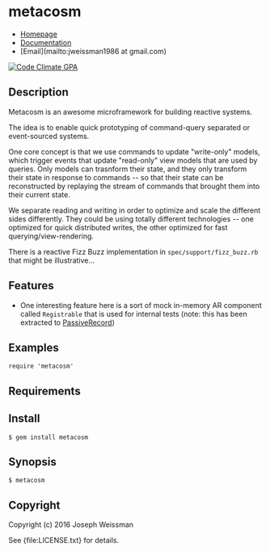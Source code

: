 # metacosm

* [Homepage](https://rubygems.org/gems/metacosm)
* [Documentation](http://rubydoc.info/gems/metacosm/frames)
* [Email](mailto:jweissman1986 at gmail.com)

[![Code Climate GPA](https://codeclimate.com/github//metacosm/badges/gpa.svg)](https://codeclimate.com/github//metacosm)

## Description

Metacosm is an awesome microframework for building reactive systems.

The idea is to enable quick prototyping of command-query separated or event-sourced systems.

One core concept is that we use commands to update "write-only" models, which trigger events that update "read-only" view models that are used by queries. Only models can trasnform their state, and they only transform their state in response to commands -- so that their state can be reconstructed by replaying the stream of commands that brought them into their current state.

We separate reading and writing in order to optimize and scale the different sides differently. They could be using totally different technologies -- one optimized for quick distributed writes, the other optimized for fast querying/view-rendering.

There is a reactive Fizz Buzz implementation in `spec/support/fizz_buzz.rb` that might be illustrative...

## Features

 - One interesting feature here is a sort of mock in-memory AR component called `Registrable` that is used for internal tests (note: this has been extracted to [PassiveRecord](http://github.com/deepcerulean/passive_record))

## Examples

    require 'metacosm'

## Requirements

## Install

    $ gem install metacosm

## Synopsis

    $ metacosm

## Copyright

Copyright (c) 2016 Joseph Weissman

See {file:LICENSE.txt} for details.
